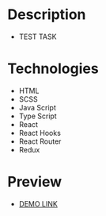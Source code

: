 # Description

- TEST TASK

# Technologies

- HTML
- SCSS
- Java Script
- Type Script
- React
- React Hooks
- React Router
- Redux

# Preview

- [DEMO LINK](https://oleh-khashchevskyi.github.io/lists)

